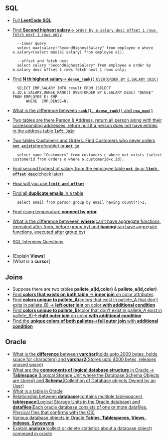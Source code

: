 ## SQL


* [Full **LeetCode SQL**](https://leetcode.com/list/e55d9ob1/)

* [Find **Second highest salary**-> ``order by e.salary desc offset 1 rows fetch next 1 rows only``](https://leetcode.com/problems/second-highest-salary/)

        --inner query
        select max(salary)"SecondHighestSalary" from employee e where e.salary<(select max(e1.salary) from employee e1);

        --offset and fetch next
        select salary "SecondHighestSalary" from employee e order by e.salary desc offset 1 rows fetch next 1 rows only;


* [Find **N th highest salary**-> **``dense_rank()``** ``OVER(ORDER BY E.SALARY DESC)``](https://leetcode.com/problems/nth-highest-salary/)

        SELECT EMP.SALARY INTO result FROM (SELECT E.ID,E.SALARY,DENSE_RANK() OVER(ORDER BY E.SALARY DESC) "DENSE"  FROM EMPLOYEE E) EMP
            WHERE  EMP.DENSE=N;

* [What is the difference between **``rank(), dense_rank()``** and **``row_num()``**](https://javarevisited.blogspot.com/2016/07/difference-between-rownumber-rank-and-denserank-sql-server.html#axzz7UR2Yz9T0)
* [Two tables are there Person & Address, return all person along with their corresponding addresses, return null if a person does not have entries in the address table **``left Join``**](https://leetcode.com/problems/combine-two-tables/submissions/)
* [Two tables Customers and Orders. Find Customers who never orders **``not exists``**(preferable) or **``not in``**](https://leetcode.com/problems/customers-who-never-order/)

        select name "Customers" from customers c where not exists (select customerid from orders o where o.customerid=c.id);
* [Find second highest of salary from the employee table **``not in``** or **``limit offset desc``**(check later)](https://leetcode.com/problems/second-highest-salary/submissions/)
* [How will you use **``limit and offset``**](https://www.oracletutorial.com/oracle-basics/oracle-fetch/#:~:text=The%20OFFSET%20clause%20specifies%20the,that%20evaluates%20to%20a%20number.)
* [Find all **duplicate emails** in a table](https://leetcode.com/problems/duplicate-emails/)

        select email from person group by email having count(*)>1;
* [Find rising temperature **connect by prior**](https://leetcode.com/problems/rising-temperature/discuss/2043679/Oracle)
* [What is the difference betweeen **where**(can't have aggregate functions, executed after from, before group by) and **having**(can have aggregate functions, executed after group by)](https://www.youtube.com/watch?v=L-URbfgxBMQ)


* [SQL Interview Questions](https://towardsdatascience.com/5-common-sql-problems-for-you-to-crush-10a796258643)


## 
* [Explain **Views**]
* [What is a **cursor**]




## Joins
* Suppose there are two tables **pallete_a(id,color)** & **pallete_a(id,color)**
* [Find **colors that exists on both table** -> **inner join** on color attributes](https://www.oracletutorial.com/oracle-basics/oracle-joins/)
* [Find **colors unique to pallete_A**(colors that exist in pallete_A that don't exits in pallete_B) -> **left outer join** on color **with additional condition**](https://www.oracletutorial.com/oracle-basics/oracle-joins/)
* [Find **colors unique to pallete_B**(color that don't exist in pallete_A exist in pallete_B)-> **right outer join**  on color **with additional condition**](https://www.oracletutorial.com/oracle-basics/oracle-joins/)
* [Find the **unique colors of both palletes**->**full outer join** with **additional condition**](https://www.oracletutorial.com/oracle-basics/oracle-joins/)


## Oracle 
* [What is the **difference** between **varchar**(holds upto 2000 bytes, holds space for characters) and **varchar2**(Stores upto 4000 bytes, releases unused space)](https://youtu.be/40VYT0cMHSs?t=171)
* [What are the **components of logical database structure** in Oracle -> **Tablespace** (Logical Storage Unit where the Database Schema Objects are stored) and **Schema**(Collection of Database objects Owned by an User)](https://youtu.be/40VYT0cMHSs)
* [What is a table in Oracle](https://youtu.be/40VYT0cMHSs?t=269)
* [Relationship between **database**(contains multiple tablespaces), **tablespace**(Logical Storage Units in the Oracle database) and **datafiles**(Each oracle database consists of one or more datafiles. Physical files that confirms with the OS)](https://youtu.be/40VYT0cMHSs?t=319)
* [Various database objects in Oracle **Tables, Tablespaces, Views, Indexes, Synonyms**](https://youtu.be/40VYT0cMHSs?t=388)
* [Explain **analyze**(collect or delete statistics about a database object) command in oracle](https://youtu.be/40VYT0cMHSs?t=423)